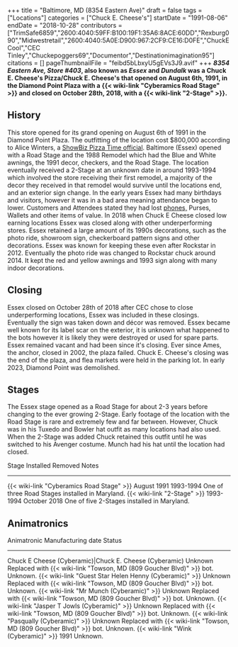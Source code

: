 +++
title = "Baltimore, MD (8354 Eastern Ave)"
draft = false
tags = ["Locations"]
categories = ["Chuck E. Cheese's"]
startDate = "1991-08-06"
endDate = "2018-10-28"
contributors = ["TrimSafe6859","2600:4040:59FF:B100:19F1:35A6:8ACE:60DD","Rexburg090","Midwestretail","2600:4040:5A0E:D900:967:2CF9:CE16:D0FE","ChuckECool","CEC Tinley","Chuckepoggers69","Documentor","Destinationimagination95"]
citations = []
pageThumbnailFile = "feibd5bLbxyU5gEVs3J9.avif"
+++
***8354 Eastern Ave, Store #403*, also known as ***Essex* and ***Dundalk* was a Chuck E. Cheese's Pizza/Chuck E. Cheese's that opened on August 6th, 1991, in the Diamond Point Plaza with a {{< wiki-link "Cyberamics Road Stage" >}} and closed on October 28th, 2018, with a {{< wiki-link "2-Stage" >}}.******

## History

This store opened for its grand opening on August 6th of 1991 in the Diamond Point Plaza. The outfitting of the location cost $800,000 according to Alice Winters, a [ShowBiz Pizza Time official](https://en.wikipedia.org/wiki/Chuck_E._Cheese). Baltimore (Essex) opened with a Road Stage and the 1988 Remodel which had the Blue and White awnings, the 1991 decor, checkers, and the Road Stage. The location eventually received a 2-Stage at an unknown date in around 1993-1994 which involved the store receiving their first remodel, a majority of the decor they received in that remodel would survive until the locations end, and an exterior sign change. In the early years Essex had many birthdays and visitors, however it was in a bad area meaning attendance began to lower. Customers and Attendees stated they had lost [phones,](https://www.tapatalk.com/groups/retro_pizza_zone/essex-md-has-closed-down-t13500.html) Purses, Wallets and other items of value. In 2018 when Chuck E Cheese closed low earning locations Essex was closed along with other underperforming stores.
Essex retained a large amount of its 1990s decorations, such as the photo ride, showroom sign, checkerboard pattern signs and other decorations. Essex was known for keeping these even after Rockstar in 2012. Eventually the photo ride was changed to Rockstar chuck around 2014. It kept the red and yellow awnings and 1993 sign along with many indoor decorations.

## Closing

Essex closed on October 28th of 2018 after CEC chose to close underperforming locations, Essex was included in these closings. Eventually the sign was taken down and décor was removed. Essex became well known for its label scar on the exterior, it is unknown what happened to the bots however it is likely they were destroyed or used for spare parts. Essex remained vacant and had been since it's closing. Ever since Ames, the anchor, closed in 2002, the plaza failed. Chuck E. Cheese's closing was the end of the plaza, and flea markets were held in the parking lot.
In early 2023, Diamond Point was demolished.

## Stages

The Essex stage opened as a Road Stage for about 2-3 years before changing to the ever growing 2-Stage. Early footage of the location with the Road Stage is rare and extremely few and far between. However, Chuck was in his Tuxedo and Bowler hat outfit as many locations had also used. When the 2-Stage was added Chuck retained this outfit until he was switched to his Avenger costume. Munch had his hat until the location had closed.

  Stage                                           Installed     Removed        Notes
  ----------------------------------------------- ------------- -------------- -------------------------------------------------
  {{< wiki-link "Cyberamics Road Stage" >}}   August 1991   1993-1994      One of three Road Stages installed in Maryland.
  {{< wiki-link "2-Stage" >}}                 1993-1994     October 2018   One of five 2-Stages installed in Maryland.

## Animatronics

  Animatronic                                                  Manufacturing date   Status
  ------------------------------------------------------------ -------------------- -----------------------------------------------------------------------------------
  Chuck E Cheese (Cyberamic)|Chuck E. Cheese (Cyberamic)      Unknown              Replaced with {{< wiki-link "Towson, MD (809 Goucher Blvd)" >}} bot. Unknown.
  {{< wiki-link "Guest Star Helen Henny (Cyberamic)" >}}   Unknown              Replaced with {{< wiki-link "Towson, MD (809 Goucher Blvd)" >}} bot. Unknown.
  {{< wiki-link "Mr Munch (Cyberamic)" >}}                 Unknown              Replaced with {{< wiki-link "Towson, MD (809 Goucher Blvd)" >}} bot. Unknown.
  {{< wiki-link "Jasper T Jowls (Cyberamic)" >}}           Unknown              Replaced with {{< wiki-link "Towson, MD (809 Goucher Blvd)" >}} bot. Unknown.
  {{< wiki-link "Pasqually (Cyberamic)" >}}                Unknown              Replaced with {{< wiki-link "Towson, MD (809 Goucher Blvd)" >}} bot. Unknown.
  {{< wiki-link "Wink (Cyberamic)" >}}                     1991                 Unknown.

